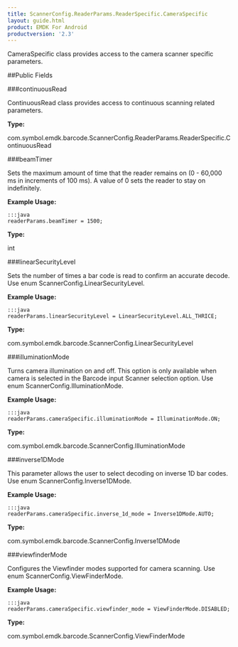 ```yaml
---
title: ScannerConfig.ReaderParams.ReaderSpecific.CameraSpecific
layout: guide.html
product: EMDK For Android
productversion: '2.3'
---
```


CameraSpecific class provides access to the camera scanner specific parameters.

##Public Fields

###continuousRead

ContinuousRead class provides access to continuous scanning related parameters.

**Type:**

com.symbol.emdk.barcode.ScannerConfig.ReaderParams.ReaderSpecific.ContinuousRead

###beamTimer

Sets the maximum amount of time that the reader remains on (0 - 60,000 ms in increments of 100 ms).
 A value of 0 sets the reader to stay on indefinitely.

 

**Example Usage:**
	
	:::java	
	readerParams.beamTimer = 1500;


**Type:**

int

###linearSecurityLevel

Sets the number of times a bar code is read to confirm an accurate decode.
 Use enum  ScannerConfig.LinearSecurityLevel.

 

**Example Usage:**
	
	:::java	
	readerParams.linearSecurityLevel = LinearSecurityLevel.ALL_THRICE;


**Type:**

com.symbol.emdk.barcode.ScannerConfig.LinearSecurityLevel

###illuminationMode

Turns camera illumination on and off.
 This option is only available when camera is selected in the Barcode input Scanner selection option.
 Use enum  ScannerConfig.IlluminationMode.

 

**Example Usage:**
	
	:::java	
	readerParams.cameraSpecific.illuminationMode = IlluminationMode.ON;


**Type:**

com.symbol.emdk.barcode.ScannerConfig.IlluminationMode

###inverse1DMode

This parameter allows the user to select decoding on inverse 1D bar codes.
 Use enum  ScannerConfig.Inverse1DMode.

 

**Example Usage:**
	
	:::java	
	readerParams.cameraSpecific.inverse_1d_mode = Inverse1DMode.AUTO;


**Type:**

com.symbol.emdk.barcode.ScannerConfig.Inverse1DMode

###viewfinderMode

Configures the Viewfinder modes supported for camera scanning.
 Use enum  ScannerConfig.ViewFinderMode.

 

**Example Usage:**
	
	:::java	
	readerParams.cameraSpecific.viewfinder_mode = ViewFinderMode.DISABLED;


**Type:**

com.symbol.emdk.barcode.ScannerConfig.ViewFinderMode














